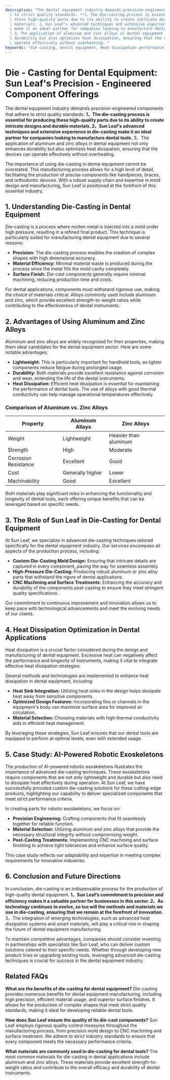 ```yaml
---
description: "The dental equipment industry demands precision-engineered components that adhere\
  \ to strict quality standards. **1、The die-casting process is essential for producing\
  \ these high-quality parts due to its ability to create intricate designs and durable\
  \ materials. 2、Sun Leaf's advanced techniques and extensive experience in die-casting\
  \ make it an ideal partner for companies looking to manufacture dental tools.**\
  \ 3、The application of aluminum and zinc alloys in dental equipment not only enhances\
  \ durability but also optimizes heat dissipation, ensuring that the devices can\
  \ operate effectively without overheating. "
keywords: "die casting, dental equipment, Heat dissipation performance, Heat sink"
---
```

# Die - Casting for Dental Equipment: Sun Leaf's Precision - Engineered Component Offerings

The dental equipment industry demands precision-engineered components that adhere to strict quality standards. **1、The die-casting process is essential for producing these high-quality parts due to its ability to create intricate designs and durable materials. 2、Sun Leaf's advanced techniques and extensive experience in die-casting make it an ideal partner for companies looking to manufacture dental tools.** 3、The application of aluminum and zinc alloys in dental equipment not only enhances durability but also optimizes heat dissipation, ensuring that the devices can operate effectively without overheating. 

The importance of using die-casting in dental equipment cannot be overstated. This manufacturing process allows for a high level of detail, facilitating the production of precise components like handpieces, braces, and orthodontic devices. With a robust supply chain and expertise in mold design and manufacturing, Sun Leaf is positioned at the forefront of this essential industry.

## **1. Understanding Die-Casting in Dental Equipment**

Die-casting is a process where molten metal is injected into a mold under high pressure, resulting in a refined final product. This technique is particularly suited for manufacturing dental equipment due to several reasons:

- **Precision:** The die-casting process enables the creation of complex shapes with high dimensional accuracy.
- **Material Efficiency:** Minimal material waste is produced during the process since the metal fills the mold cavity completely.
- **Surface Finish:** Die-cast components generally require minimal machining, reducing production time and costs.

For dental applications, components must withstand rigorous use, making the choice of materials critical. Alloys commonly used include aluminum and zinc, which provide excellent strength-to-weight ratios while contributing to the effectiveness of dental instruments.

## **2. Advantages of Using Aluminum and Zinc Alloys**

Aluminum and zinc alloys are widely recognized for their properties, making them ideal candidates for the dental equipment sector. Here are some notable advantages:

- **Lightweight:** This is particularly important for handheld tools, as lighter components reduce fatigue during prolonged usage.
- **Durability:** Both materials provide excellent resistance against corrosion and wear, extending the life of the dental instruments.
- **Heat Dissipation:** Efficient heat dissipation is essential for maintaining the performance of dental tools. The use of alloys with good thermal conductivity can help manage operational temperatures effectively.

### **Comparison of Aluminum vs. Zinc Alloys**

| Property                          | Aluminum Alloys            | Zinc Alloys               |
|-----------------------------------|---------------------------|---------------------------|
| Weight                            | Lightweight               | Heavier than aluminum     |
| Strength                          | High                      | Moderate                  |
| Corrosion Resistance              | Excellent                 | Good                      |
| Cost                             | Generally higher          | Lower                     |
| Machinability                     | Good                      | Excellent                 |

Both materials play significant roles in enhancing the functionality and longevity of dental tools, each offering unique benefits that can be leveraged based on specific needs.

## **3. The Role of Sun Leaf in Die-Casting for Dental Equipment**

At Sun Leaf, we specialize in advanced die-casting techniques tailored specifically for the dental equipment industry. Our services encompass all aspects of the production process, including:

- **Custom Die-Casting Mold Design:** Ensuring that intricate details are captured in every component, paving the way for seamless assembly.
- **High-Pressure Die-Casting:** Producing robust aluminum or zinc alloy parts that withstand the rigors of dental applications.
- **CNC Machining and Surface Treatments:** Enhancing the accuracy and durability of the components post-casting to ensure they meet stringent quality specifications.

Our commitment to continuous improvement and innovation allows us to keep pace with technological advancements and meet the evolving needs of our clients.

## **4. Heat Dissipation Optimization in Dental Applications**

Heat dissipation is a crucial factor considered during the design and manufacturing of dental equipment. Excessive heat can negatively affect the performance and longevity of instruments, making it vital to integrate effective heat dissipation strategies. 

Several methods and technologies are implemented to enhance heat dissipation in dental equipment, including:

- **Heat Sink Integration:** Utilizing heat sinks in the design helps dissipate heat away from sensitive components.
- **Optimized Design Features:** Incorporating fins or channels in the equipment's body can maximize surface area for improved air circulation.
- **Material Selection:** Choosing materials with high thermal conductivity aids in efficient heat management.

By leveraging these strategies, Sun Leaf ensures that our dental tools are equipped to perform at optimal levels, even with extended usage.

## **5. Case Study: AI-Powered Robotic Exoskeletons**

The production of AI-powered robotic exoskeletons illustrates the importance of advanced die-casting techniques. These exoskeletons require components that are not only lightweight and durable but also need to dissipate heat effectively during operation. At Sun Leaf, we have successfully provided custom die-casting solutions for these cutting-edge products, highlighting our capability to deliver specialized components that meet strict performance criteria.

In creating parts for robotic exoskeletons, we focus on:

- **Precision Engineering:** Crafting components that fit seamlessly together for reliable function.
- **Material Selection:** Utilizing aluminum and zinc alloys that provide the necessary structural integrity without compromising weight.
- **Post-Casting Treatments:** Implementing CNC machining and surface finishing to achieve tight tolerances and enhance surface quality.

This case study reflects our adaptability and expertise in meeting complex requirements for innovative industries.

## **6. Conclusion and Future Directions**

In conclusion, die-casting is an indispensable process for the production of high-quality dental equipment. **1、Sun Leaf’s commitment to precision and efficiency makes it a valuable partner for businesses in this sector. 2、As technology continues to evolve, so too will the methods and materials we use in die-casting, ensuring that we remain at the forefront of innovation.** 3、The integration of emerging technologies, such as advanced heat dissipation systems and smart materials, will play a critical role in shaping the future of dental equipment manufacturing.

To maintain competitive advantages, companies should consider investing in partnerships with specialists like Sun Leaf, who can deliver custom solutions catered to their specific needs. Whether through developing new product lines or upgrading existing tools, leveraging advanced die-casting techniques is crucial for success in the dental equipment industry.

## Related FAQs

**What are the benefits of die-casting for dental equipment?**
Die-casting provides numerous benefits for dental equipment manufacturing, including high precision, efficient material usage, and superior surface finishes. It allows for the production of complex shapes that meet strict quality standards, making it ideal for developing reliable dental tools.

**How does Sun Leaf ensure the quality of its die-cast components?**
Sun Leaf employs rigorous quality control measures throughout the manufacturing process, from precision mold design to CNC machining and surface treatment. We adhere to strict industry standards to ensure that every component meets the necessary performance criteria.

**What materials are commonly used in die-casting for dental tools?**
The most common materials for die-casting in dental applications include aluminum and zinc alloys. These materials provide excellent strength-to-weight ratios and contribute to the overall efficacy and durability of dental instruments.
